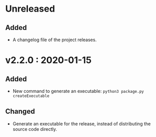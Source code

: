 # Unreleased

## Added

-   A changelog file of the project releases.

# v2.2.0 : 2020-01-15

## Added

-   New command to generate an executable: `python3 package.py createExecutable`

## Changed

-   Generate an executable for the release, instead of distributing the source code directly.
